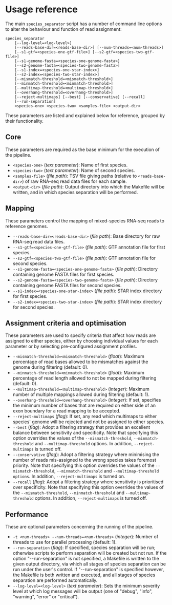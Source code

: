 Usage reference
===============

The main ``species_separator`` script has a number of command line options to alter the behaviour and function of read assignment:

    species_separator
        [--log-level=<log-level>]
        [--reads-base-dir=<reads-base-dir>] [--num-threads=<num-threads>]
        [--s1-gtf=<species-one-gtf-file>] [--s2-gtf=<species-two-gtf-file>]
        [--s1-genome-fasta=<species-one-genome-fasta>]
        [--s2-genome-fasta=<species-two-genome-fasta>]
        [--s1-index=<species-one-star-index>]
        [--s2-index=<species-two-star-index>]
        [--mismatch-threshold=<mismatch-threshold>]
        [--minmatch-threshold=<minmatch-threshold>]
        [--multimap-threshold=<multimap-threshold>]
        [--overhang-threshold=<overhang-threshold>]
        [--reject-multimaps] [--best] [--conservative] [--recall]
        [--run-separation]
        <species-one> <species-two> <samples-file> <output-dir>

These parameters are listed and explained below for reference, grouped by their functionality.

Core
----

These parameters are required as the base minimum for the execution of the pipeline.

* ``<species-one>`` (_text parameter_): Name of first species.
* ``<species-two>`` (_text parameter_): Name of second species.
* ``<samples-file>`` (_file path_): TSV file giving paths (relative to ``<reads-base-dir>``) of raw RNA-seq read data files for each sample.
* ``<output-dir>`` (_file path_): Output directory into which the Makefile will be written, and in which species separation will be performed.    
<!---TODO: explain format required for TSV file--->
    
Mapping
-------

These parameters control the mapping of mixed-species RNA-seq reads to reference genomes.

* ``--reads-base-dir=<reads-base-dir>`` (_file path_): Base directory for raw RNA-seq read data files.
* ``--s1-gtf=<species-one-gtf-file>`` (_file path_): GTF annotation file for first species.
* ``--s2-gtf=<species-two-gtf-file>`` (_file path_): GTF annotation file for second species.
* ``--s1-genome-fasta=<species-one-genome-fasta>`` (_file path_): Directory containing genome FASTA files for first species.
* ``--s2-genome-fasta=<species-two-genome-fasta>`` (_file path_): Directory containing genome FASTA files for second species.
* ``--s1-index=<species-one-star-index>`` (_file path_): STAR index directory for first species.
* ``--s2-index=<species-two-star-index>`` (_file path_): STAR index directory for second species.

Assignment criteria and optimisation
----------------------------------

These parameters are used to specify criteria that affect how reads are assigned to either species, either by choosing individual values for each parameter or by selecting pre-configured assignment profiles.

* ``--mismatch-threshold=<mismatch-threshold>`` (_float_): Maximum percentage of read bases allowed to be mismatches against the genome during filtering (default: 0).
* ``--minmatch-threshold=<minmatch-threshold>`` (_float_): Maximum percentage of read length allowed to not be mapped during filtering (default: 0).
* ``--multimap-threshold=<multimap-threshold>`` (_integer_): Maximum number of multiple mappings allowed during filtering (default: 1).
* ``--overhang-threshold=<overhang-threshold>`` (_integer_): If set, specifies the minimum number of bases that are required on either side of an exon boundary for a read mapping to be accepted.
* ``--reject-multimaps`` (_flag_): If set, any read which multimaps to either species' genome will be rejected and not be assigned to either species.
* ``--best`` (_flag_): Adopt a filtering strategy that provides an excellent balance between sensitivity and specificity. Note that specifying this option overrides the values of the ``--mismatch-threshold``, ``--minmatch-threshold`` and ``--multimap-threshold`` options. In addition, ``--reject-multimaps`` is turned off.
* ``--conservative`` (_flag_): Adopt a filtering strategy where minimising the number of reads mis-assigned to the wrong species takes foremost priority. Note that specifying this option overrides the values of the ``--mismatch-threshold``, ``--minmatch-threshold`` and ``--multimap-threshold options``. In addition, ``--reject-multimaps`` is turned on.
* ``--recall`` (_flag_): Adopt a filtering strategy where sensitivity is prioritised over specificity. Note that specifying this option overrides the values of the ``--mismatch-threshold``, ``--minmatch-threshold`` and ``--multimap-threshold`` options. In addition, ``--reject-multimaps`` is turned off.

Performance
-----------

These are optional parameters concerning the running of the pipeline.

* ``-t <num-threads> --num-threads=<num-threads>`` (_integer_): Number of threads to use for parallel processing (default: 1).
* ``--run-separation`` (_flag_): If specified, species separation will be run; otherwise scripts to perform separation will be created but not run. If the option "--run-separation" is not specified, a Makefile is written to the given output directory, via which all stages of species separation can be run under the user's control. If "--run-separation" is specified however, the Makefile is both written and executed, and all stages of species separation are performed automatically.
* ``--log-level=<log-level>`` (_text parameter_): Sets the minimum severity level at which log messages will be output (one of "debug", "info", "warning", "error" or "critical").
